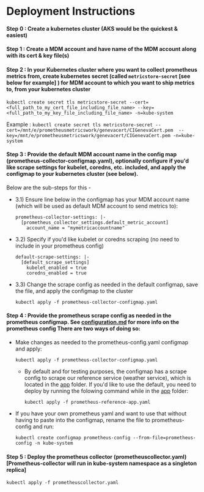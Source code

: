 # Deployment Instructions

#### Step 0 : Create a kubernetes cluster (AKS would be the quickest & easiest)

#### Step 1 : Create a MDM account and have name of the MDM account along with its cert & key file(s)

#### Step 2 : In your Kubernetes cluster where you want to collect prometheus metrics from, create kubernetes secret (called ```metricstore-secret``` [see below for example] ) for MDM account to which you want to ship metrics to, from your kubernetes cluster

```kubectl create secret tls metricstore-secret --cert=<full_path_to_my_cert_file_including_file_name> --key=<full_path_to_my_key_file_including_file_name> -n=kube-system```

Example :
```kubectl create secret tls metricstore-secret --cert=/mnt/e/prometheusmetricswork/genevacert/CIGenevaCert.pem  --key=/mnt/e/prometheusmetricswork/genevacert/CIGenevaCert.pem -n=kube-system```

#### Step 3 : Provide the default MDM account name in the config map (prometheus-collector-configmap.yaml), optionally configure if you'd like scrape settings for kubelet, coredns, etc. included, and apply the configmap to your kubernetes cluster (see below).
Below are the sub-steps for this -
- 3.1) Ensure line below in the configmap has your MDM account name (which will be used as default MDM account to send metrics to):
  ``` 
  prometheus-collector-settings: |-
    [prometheus_collector_settings.default_metric_account]
      account_name = "mymetricaccountname"
  ```
- 3.2) Specify if you'd like kubelet or coredns scraping (no need to include in your prometheus config)
  ```
  default-scrape-settings: |-
    [default_scrape_settings]
      kubelet_enabled = true
      coredns_enabled = true
  ```
- 3.3) Change the scrape config as needed in the default configmap, save the file, and apply the configmap to the cluster
  ```
  kubectl apply -f prometheus-collector-configmap.yaml
  ```

#### Step 4 : Provide the prometheus scrape config as needed in the prometheus configmap. See [configuration.md](../configuration.md) for more info on the prometheus config There are two ways of doing so:
- Make changes as needed to the prometheus-config.yaml configmap and apply:
  ```
  kubectl apply -f prometheus-collector-configmap.yaml
  ```
  -  By default and for testing purposes, the configmap has a scrape config to scrape our reference service (weather service), which is located in the [app](../app/prometheus-reference-app.yaml) folder. If you'd like to use the default, you need to deploy by running the folowing command while in the [app](../app/prometheus-reference-app.yaml) folder:
      ```
      kubectl apply -f prometheus-reference-app.yaml
      ```
- If you have your own prometheus yaml and want to use that without having to paste into the configmap, rename the file to prometheus-config and run:
  ```
  kubectl create configmap prometheus-config --from-file=prometheus-config -n kube-system
  ```

#### Step 5 : Deploy the prometheus collector (prometheuscollector.yaml) [Prometheus-collector will run in kube-system namespace as a singleton replica]
```
kubectl apply -f prometheuscollector.yaml
```
